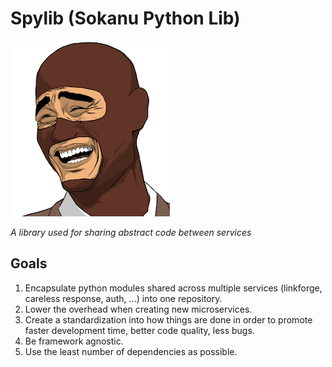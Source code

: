 # Spylib (Sokanu Python Lib)
![Spylib Logo](img.png)

*A library used for sharing abstract code between services*

## Goals

1. Encapsulate python modules shared across multiple services (linkforge, careless response, auth, ...) into one repository.
2. Lower the overhead when creating new microservices.
3. Create a standardization into how things are done in order to promote faster development time, better code quality, less bugs.
4. Be framework agnostic.
5. Use the least number of dependencies as possible.
